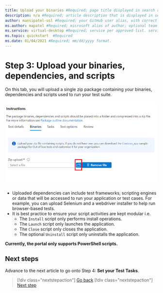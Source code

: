 ```yaml
---
title: Upload your binaries #Required; page title displayed in search results. Include the brand.
description: n/a #Required; article description that is displayed in search results.
author: mansipatel-usl #Required; your GitHub user alias, with correct capitalization.
ms.author: mapatel #Required; microsoft alias of author; optional team alias.
ms.service: virtual-desktop #Required; service per approved list. service slug assigned to your service by ACOM.
ms.topic: quickstart  #Required
ms.date: 01/04/2021 #Required; mm/dd/yyyy format.
---
```

# Step 3: Upload your binaries, dependencies, and scripts

On this tab, you will upload a single zip package containing your binaries, dependencies and scripts used to run your test suite.

![Upload your binaries](Media/AddBinaries.png)

  - Uploaded dependencies can include test frameworks, scripting engines or data that will be accessed to run your application or test cases. For example, you can upload Selenium and a webdriver installer to help run browser-based tests.
  - It is best practice to ensure your script activities are kept modular i.e. 
    - The ```Install``` script only performs install operations.
    - The ```Launch``` script only launches the application.
    - The ```Close``` script only closes the application.
    - The optional ```Uninstall``` script only uninstalls the application.

**Currently, the portal only supports PowerShell scripts.**


## Next steps

Advance to the next article to go onto Step 4: **Set your Test Tasks**.
> [!div class="nextstepaction"]
> [Go back](getting-started.md)
> [!div class="nextstepaction"]
> [Next step](testtask.md)

